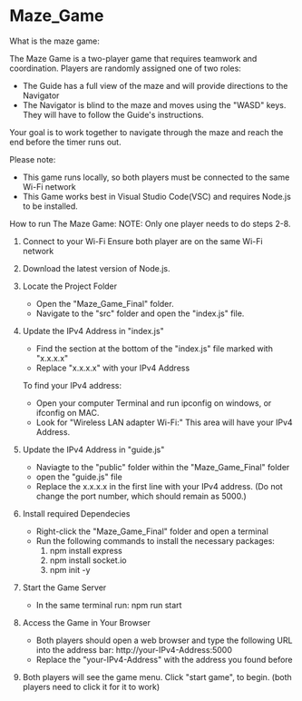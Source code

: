 # Maze_Game

What is the maze game:

The Maze Game is a two-player game that requires teamwork and coordination. Players are randomly assigned one of two roles:
* The Guide has a full view of the maze and will provide directions to the Navigator
* The Navigator is blind to the maze and moves using the "WASD" keys. They will have to follow the Guide's instructions. 

Your goal is to work together to navigate through the maze and reach the end before the timer runs out.

Please note:
* This game runs locally, so both players must be connected to the same Wi-Fi network
* This Game works best in Visual Studio Code(VSC) and requires Node.js to be installed.
 
How to run The Maze Game:
NOTE: Only one player needs to do steps 2-8. 

1. Connect to your Wi-Fi
    Ensure both player are on the same Wi-Fi network
2. Download the latest version of Node.js. 
3. Locate the Project Folder
    * Open the "Maze_Game_Final" folder.
    * Navigate to the "src" folder and open the "index.js" file.
4. Update the IPv4 Address in "index.js"
    * Find the section at the bottom of the "index.js" file marked with "x.x.x.x"
    * Replace "x.x.x.x" with your IPv4 Address
    
    To find your IPv4 address:
    * Open your computer Terminal and run ipconfig on windows, or ifconfig on MAC.
    * Look for "Wireless LAN adapter Wi-Fi:" This area will have your IPv4 Address.
5. Update the IPv4 Address in "guide.js"
    * Naviagte to the "public" folder within the "Maze_Game_Final" folder
    * open the "guide.js" file
    * Replace the x.x.x.x in the first line with your IPv4 address.
    (Do not change the port number, which should remain as 5000.)
6. Install required Dependecies
    * Right-click the "Maze_Game_Final" folder and open a terminal
    * Run the following commands to install the necessary packages:
        1. npm install express
        2. npm install socket.io
        3. npm init -y
7. Start the Game Server
    * In the same terminal run: npm run start
8. Access the Game in Your Browser
    * Both players should open a web browser and type the following URL into the address bar:
    http://your-IPv4-Address:5000
    * Replace the "your-IPv4-Address" with the address you found before
9. Both players will see the game menu. Click "start game", to begin. (both players need to click it for it to work)
